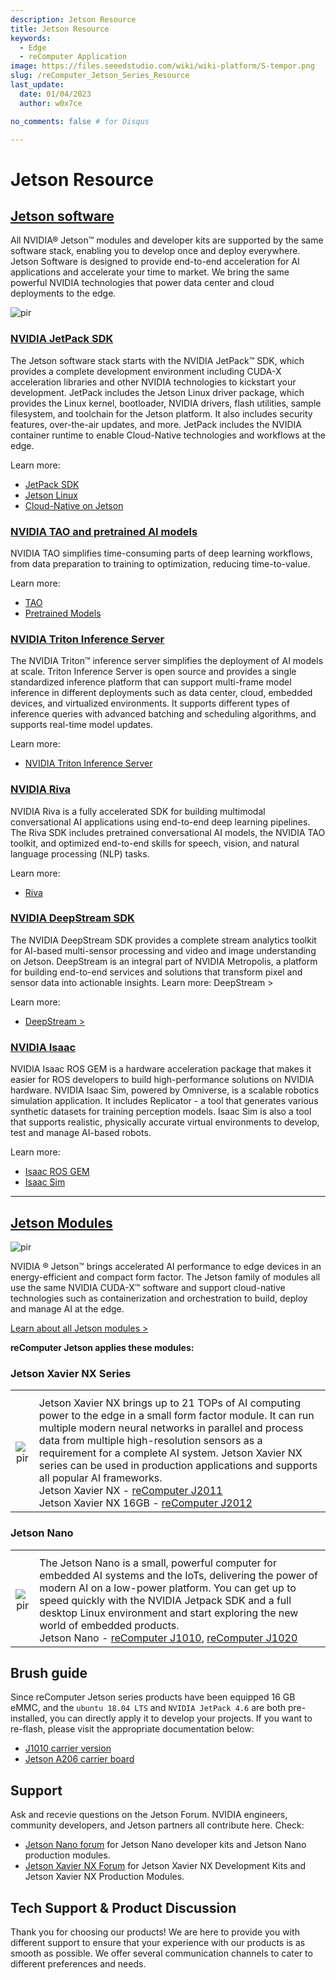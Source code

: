 ```yaml
---
description: Jetson Resource
title: Jetson Resource
keywords:
  - Edge
  - reComputer Application
image: https://files.seeedstudio.com/wiki/wiki-platform/S-tempor.png
slug: /reComputer_Jetson_Series_Resource
last_update:
  date: 01/04/2023
  author: w0x7ce

no_comments: false # for Disqus

---
```


# Jetson Resource

## [Jetson software](https://developer.nvidia.com/embedded/develop/software)

All NVIDIA® Jetson™ modules and developer kits are supported by the same software stack, enabling you to develop once and deploy everywhere. Jetson Software is designed to provide end-to-end acceleration for AI applications and accelerate your time to market. We bring the same powerful NVIDIA technologies that power data center and cloud deployments to the edge.

<p style={{textAlign: 'center'}}><img src="https://files.seeedstudio.com/wiki/recomputerzhongwen/rewendang.png" alt="pir" width={800} height="auto" /></p>

### [NVIDIA JetPack SDK](https://developer.nvidia.com/embedded/jetpack)

The Jetson software stack starts with the NVIDIA JetPack™ SDK, which provides a complete development environment including CUDA-X acceleration libraries and other NVIDIA technologies to kickstart your development. JetPack includes the Jetson Linux driver package, which provides the Linux kernel, bootloader, NVIDIA drivers, flash utilities, sample filesystem, and toolchain for the Jetson platform. It also includes security features, over-the-air updates, and more. JetPack includes the NVIDIA container runtime to enable Cloud-Native technologies and workflows at the edge.

Learn more:

- [JetPack SDK](https://developer.nvidia.com/embedded/jetpack)
- [Jetson Linux](https://developer.nvidia.com/embedded/linux-tegra)
- [Cloud-Native on Jetson](https://developer.nvidia.com/embedded/jetson-cloud-native)

### [NVIDIA TAO and pretrained AI models](https://developer.nvidia.com/tao)

NVIDIA TAO simplifies time-consuming parts of deep learning workflows, from data preparation to training to optimization, reducing time-to-value.

Learn more:

- [TAO](https://developer.nvidia.com/tao)
- [Pretrained Models](https://developer.nvidia.com/tao-toolkit)

### [NVIDIA Triton Inference Server](https://developer.nvidia.com/nvidia-triton-inference-server)

The NVIDIA Triton™ inference server simplifies the deployment of AI models at scale. Triton Inference Server is open source and provides a single standardized inference platform that can support multi-frame model inference in different deployments such as data center, cloud, embedded devices, and virtualized environments. It supports different types of inference queries with advanced batching and scheduling algorithms, and supports real-time model updates.

Learn more:

- [NVIDIA Triton Inference Server](https://developer.nvidia.com/nvidia-triton-inference-server)

### [NVIDIA Riva](https://developer.nvidia.com/riva)

NVIDIA Riva is a fully accelerated SDK for building multimodal conversational AI applications using end-to-end deep learning pipelines. The Riva SDK includes pretrained conversational AI models, the NVIDIA TAO toolkit, and optimized end-to-end skills for speech, vision, and natural language processing (NLP) tasks.

Learn more:

- [Riva](https://developer.nvidia.com/riva)

### [NVIDIA DeepStream SDK](https://developer.nvidia.com/deepstream-sdk)

The NVIDIA DeepStream SDK provides a complete stream analytics toolkit for AI-based multi-sensor processing and video and image understanding on Jetson. DeepStream is an integral part of NVIDIA Metropolis, a platform for building end-to-end services and solutions that transform pixel and sensor data into actionable insights. Learn more: DeepStream >

Learn more:

- [DeepStream >](https://developer.nvidia.com/deepstream-sdk)

### [NVIDIA Isaac](https://developer.nvidia.com/isaac-sdk)

NVIDIA Isaac ROS GEM is a hardware acceleration package that makes it easier for ROS developers to build high-performance solutions on NVIDIA hardware. NVIDIA Isaac Sim, powered by Omniverse, is a scalable robotics simulation application. It includes Replicator - a tool that generates various synthetic datasets for training perception models. Isaac Sim is also a tool that supports realistic, physically accurate virtual environments to develop, test and manage AI-based robots.

Learn more:

- [Isaac ROS GEM](https://developer.nvidia.com/isaac-ros-gems)
- [Isaac Sim](https://developer.nvidia.com/isaac-sim)

---

## [Jetson Modules](https://developer.nvidia.com/embedded/jetson-modules)

<p style={{textAlign: 'center'}}><img src="https://files.seeedstudio.com/wiki/recomputerzhongwen/rewendang2.png" alt="pir" width={500} height="auto" /></p>

NVIDIA ® Jetson™ brings accelerated AI performance to edge devices in an energy-efficient and compact form factor. The Jetson family of modules all use the same NVIDIA CUDA-X™ software and support cloud-native technologies such as containerization and orchestration to build, deploy and manage AI at the edge.

[Learn about all Jetson modules >](https://developer.nvidia.com/embedded/jetson-modules)

**reComputer Jetson applies these modules:**

### Jetson Xavier NX Series

<table align="center">
  <tbody><tr>
      <th align="center" />
      <th align="center" />
    </tr>
    <tr>
      <td align="center"><p style={{textAlign: 'center'}}><img src="https://files.seeedstudio.com/wiki/recomputerzhongwen/rewendang3.jpg" alt="pir" width={300} height="auto" /></p></td>
      <td align="left">Jetson Xavier NX brings up to 21 TOPs of AI computing power to the edge in a small form factor module. It can run multiple modern neural networks in parallel and process data from multiple high-resolution sensors as a requirement for a complete AI system. Jetson Xavier NX series can be used in production applications and supports all popular AI frameworks.<br /> Jetson Xavier NX - <a href="https://www.seeedstudio.com/Jetson-20-1-H1-p-5328.html">reComputer J2011</a><br /> Jetson Xavier NX 16GB - <a href="https://www.seeedstudio.com/Jetson-20-1-H2-p-5329.html">reComputer J2012</a></td>
    </tr>
  </tbody>
</table>

### Jetson Nano

<table align="center">
  <tbody><tr>
      <th align="center" />
      <th align="center" />
    </tr>
    <tr>
      <td align="center"><p style={{textAlign: 'center'}}><img src="https://files.seeedstudio.com/wiki/recomputerzhongwen/rewendang4.jpg" alt="pir" width={300} height="auto" /></p></td>
      <td align="left">The Jetson Nano is a small, powerful computer for embedded AI systems and the IoTs, delivering the power of modern AI on a low-power platform. You can get up to speed quickly with the NVIDIA Jetpack SDK and a full desktop Linux environment and start exploring the new world of embedded products.<br /> Jetson Nano - <a href="https://www.seeedstudio.com/Jetson-10-1-A0-p-5336.html">reComputer J1010</a>, <a href="https://www.seeedstudio.com/Jetson-10-1-H0-p-5335.html">reComputer J1020</a></td>
    </tr>
  </tbody>
</table>

## Brush guide

Since reComputer Jetson series products have been equipped 16 GB eMMC, and the `ubuntu 18.04 LTS` and `NVIDIA JetPack 4.6` are both pre-installed, you can directly apply it to develop your projects. If you want to re-flash, please visit the appropriate documentation below:

- [J1010 carrier version](https://wiki.seeedstudio.com/install_NVIDIA_software_to_Jetson-10-1-A0)
- [Jetson A206 carrier board](https://wiki.seeedstudio.com/Tutorial-of-A20X-Carrier-Boards/)

## Support

Ask and recevie questions on the Jetson Forum. NVIDIA engineers, community developers, and Jetson partners all contribute here. Check:

- [Jetson Nano forum](https://forums.developer.nvidia.com/c/agx-autonomous-machines/jetson-embedded-systems/jetson-nano) for Jetson Nano developer kits and Jetson Nano production modules.
- [Jetson Xavier NX Forum](https://forums.developer.nvidia.com/c/agx-autonomous-machines/jetson-embedded-systems/jetson-xavier-nx) for Jetson Xavier NX Development Kits and Jetson Xavier NX Production Modules.

## Tech Support & Product Discussion

Thank you for choosing our products! We are here to provide you with different support to ensure that your experience with our products is as smooth as possible. We offer several communication channels to cater to different preferences and needs.

<div class="button_tech_support_container">
<a href="https://forum.seeedstudio.com/" class="button_forum"></a> 
<a href="https://www.seeedstudio.com/contacts" class="button_email"></a>
</div>

<div class="button_tech_support_container">
<a href="https://discord.gg/eWkprNDMU7" class="button_discord"></a> 
<a href="https://github.com/Seeed-Studio/wiki-documents/discussions/69" class="button_discussion"></a>
</div>

